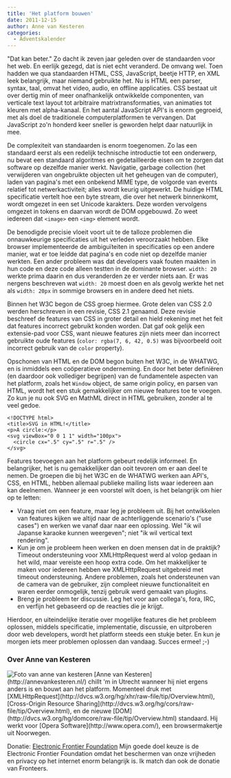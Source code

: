 ```yaml
---
title: 'Het platform bouwen'
date: 2011-12-15
author: Anne van Kesteren
categories:
  - Adventskalender
---
```


"Dat kan beter." Zo dacht ik zeven jaar geleden over de standaarden voor het web. En eerlijk gezegd, dat is niet echt veranderd. De omvang wel. Toen hadden we qua standaarden HTML, CSS, JavaScript, beetje HTTP, en XML leek belangrijk, maar niemand gebruikte het. Nu is HTML een parser, syntax, taal, omvat het video, audio, en offline applicaties. CSS bestaat uit over dertig min of meer onafhankelijk ontwikkelde componenten, van verticale text layout tot arbitraire matrixtransformaties, van animaties tot kleuren met alpha-kanaal. En het aantal JavaScript API's is enorm gegroeid, met als doel de traditionele computerplatformen te vervangen. Dat JavaScript zo'n honderd keer sneller is geworden helpt daar natuurlijk in mee.

De complexiteit van standaarden is enorm toegenomen. Zo las een standaard eerst als een redelijk technische introductie tot een onderwerp, nu bevat een standaard algoritmes en gedetailleerde eisen om te zorgen dat software op dezelfde manier werkt. Navigatie, garbage collection (het verwijderen van ongebruikte objecten uit het geheugen van de computer), laden van pagina's met een onbekend MIME type, de volgorde van events relatief tot netwerkactiviteit; alles wordt keurig uitgewerkt. De huidige HTML specificatie vertelt hoe een byte stream, die over het netwerk binnenkomt, wordt omgezet in een set Unicode karakters. Deze worden vervolgens omgezet in tokens en daarvan wordt de DOM opgebouwd. Zo weet iedereen dat `<image>` een `<img>` element wordt.

De benodigde precisie vloeit voort uit te de talloze problemen die onnauwkeurige specificaties uit het verleden veroorzaakt hebben. Elke browser implementeerde de ambiguïteiten in specificaties op een andere manier, wat er toe leidde dat pagina's en code niet op dezelfde manier werkten. Een ander probleem was dat developers vaak fouten maakten in hun code en deze code alleen testten in de dominante browser. `width: 20` werkte prima daarin en dus veranderden ze er verder niets aan. Er was nergens beschreven wat `width: 20` moest doen en als gevolg werkte het net als `width: 20px` in sommige browsers en in andere deed het niets.

Binnen het W3C begon de CSS groep hiermee. Grote delen van CSS 2.0 werden herschreven in een revisie, CSS 2.1 genaamd. Deze revisie beschreef de features van CSS in groter detail en hield rekening met het feit dat features incorrect gebruikt konden worden. Dat gaf ook gelijk een extensie-pad voor CSS, want nieuwe features zijn niets meer dan incorrect gebruikte oude features (`color: rgba(7, 6, 42, 0.5)` was bijvoorbeeld ooit incorrect gebruik van de `color` property).

Opschonen van HTML en de DOM begon buiten het W3C, in de WHATWG, en is inmiddels een coöperatieve onderneming. En door het beter definiëren (en daardoor ook vollediger begrijpen) van de fundamentele aspecten van het platform, zoals het `Window` object, de same origin policy, en parsen van HTML, wordt het een stuk gemakkelijker om nieuwe features toe te voegen. Zo kun je nu ook SVG en MathML direct in HTML gebruiken, zonder al te veel gedoe.

```
<!DOCTYPE html>
<title>SVG in HTML!</title>
<p>A circle:</p>
<svg viewBox="0 0 1 1" width="100px">
  <circle cx=".5" cy=".5" r=".5" />
</svg>
```

Features toevoegen aan het platform gebeurt redelijk informeel. En belangrijker, het is nu gemakkelijker dan ooit tevoren om er aan deel te nemen. De groepen die bij het W3C en de WHATWG werken aan API's, CSS, en HTML, hebben allemaal publieke mailing lists waar iedereen aan kan deelnemen. Wanneer je een voorstel wilt doen, is het belangrijk om hier op te letten:

- Vraag niet om een feature, maar leg je probleem uit. Bij het ontwikkelen van features kijken we altijd naar de achterliggende scenario's ("use cases") en werken we vanaf daar naar een oplossing. Wel "ik wil Japanse karaoke kunnen weergeven"; niet "ik wil vertical text rendering".
- Kun je om je probleem heen werken en doen mensen dat in de praktijk? Timeout ondersteuning voor XMLHttpRequest werd al volop gedaan in het wild, maar vereiste een hoop extra code. Om het makkelijker te maken voor iedereen hebben we XMLHttpRequest uitgebreid met timeout ondersteuning. Andere problemen, zoals het ondersteunen van de camera van de gebruiker, zijn compleet nieuwe functionaliteit en waren eerder onmogelijk, tenzij gebruik werd gemaakt van plugins.
- Breng je probleem ter discussie. Leg het voor aan collega's, fora, IRC, en verfijn het gebaseerd op de reacties die je krijgt.

Hierdoor, en uiteindelijke iteratie over mogelijke features die het probleem oplossen, middels specificatie, implementatie, discussie, en uitproberen door web developers, wordt het platform steeds een stukje beter. En kun je morgen iets meer problemen oplossen dan vandaag. Succes ermee! ;-)

### Over Anne van Kesteren

<img src="/_img/2011/12/anne-van-kesteren.jpg" alt="Foto van anne van kesteren">
[Anne van Kesteren](http://annevankesteren.nl/) chillt 'm in Utrecht wanneer hij niet ergens anders is en bouwt aan het platform. Momenteel druk met [XMLHttpRequest](http://dvcs.w3.org/hg/xhr/raw-file/tip/Overview.html), [Cross-Origin Resource Sharing](http://dvcs.w3.org/hg/cors/raw-file/tip/Overview.html), en de nieuwe [DOM](http://dvcs.w3.org/hg/domcore/raw-file/tip/Overview.html) standaard. Hij werkt voor [Opera Software](http://www.opera.com/), een browsermakertje uit Noorwegen.

Donatie: [Electronic Frontier Foundation](https://www.eff.org/)
Mijn goede doel keuze is de Electronic Frontier Foundation omdat het beschermen van onze vrijheden en privacy op het internet enorm belangrijk is. Ik match dan ook de donatie van Fronteers.
